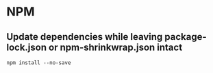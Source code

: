 # NPM

## Update dependencies while leaving package-lock.json or npm-shrinkwrap.json intact
```
npm install --no-save
```
